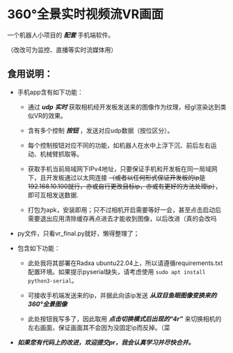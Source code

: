 # 360°全景实时视频流VR画面

一个机器人小项目的 ***配套*** 手机端软件。

（改改可为监控、直播等实时流媒体用）

## 食用说明：

- 手机app含有如下功能：

    - 通过 ***udp*** ***实时*** 获取相机经开发板发送来的图像作为纹理，经gl渲染达到类似VR的效果。

    - 含有多个控制 ***按钮*** ，发送对应udp数据（按位区分）。

    - 每个控制按钮对应不同的功能，如机器人在水中上浮下沉、前后左右运动、机械臂抓取等。

    - 获取手机当前局域网下IPv4地址，只要保证手机和开发板在同一局域网下，且开发板通过以太网连接 ~~（或者以任何形式保证开发板的ip是192.168.10.100就行，亦或自行更改目标ip，亦或有更好的方法处理ip）~~，即可互相发送数据.

    - 打包为apk，安装即用；只不过相机开启需要等好一会，甚至点击启动后需要退出应用清除缓存再点进去才能收到图像，以后改进（真的会改吗


- py文件，只看vr_final.py就好，懒得整理了；

- 包含如下功能：

    - 此处我将其部署在Radxa ubuntu22.04上，所以请遵循requirements.txt配置环境。如果提示pyserial缺失，请考虑使用 `sudo apt install python3-serial`。

    - 可接收手机端发送来的ip，并据此向该ip发送 ***从双目鱼眼图像变换来的360°全景图像*** 
    
    - 此处按钮我写多了，因此取用 ***点击切换模式后出现的“4r”*** 来切换相机的左右画面，保证画面其不会因为没固定ip而反掉。（菜


- ***如果您有代码上的改进，欢迎提交pr，我会认真学习并尽快合并。***
